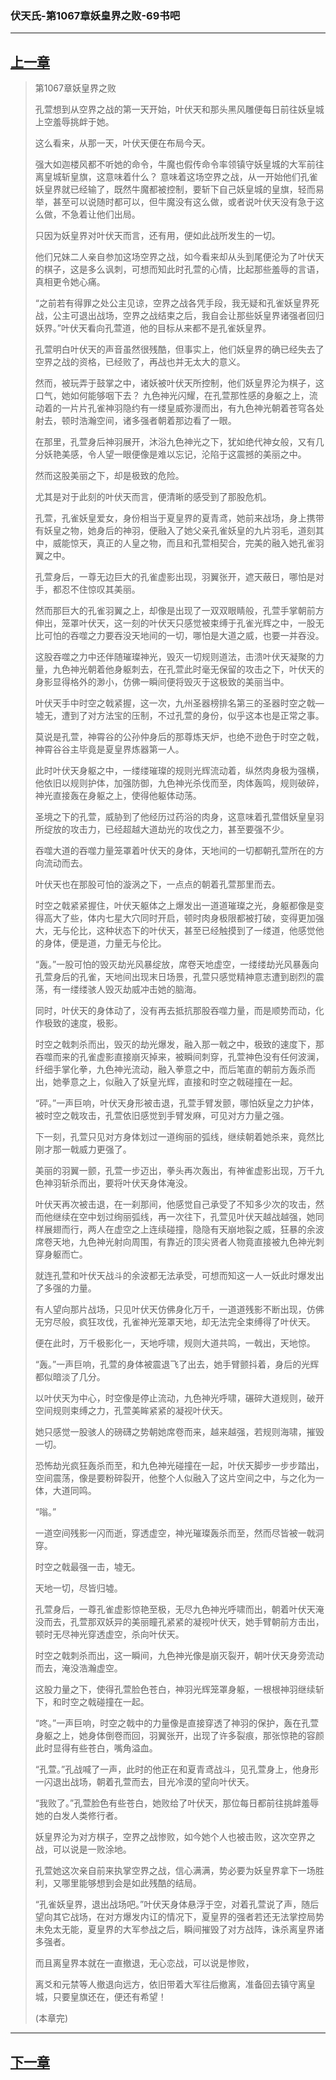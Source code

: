 ### 伏天氏-第1067章妖皇界之败-69书吧

--------
[上一章](./b8fd5e689b5b56b5343fa58a5ecf1419.md)
--------


>
>
>
>第1067章妖皇界之败
>
>孔萱想到从空界之战的第一天开始，叶伏天和那头黑风雕便每日前往妖皇城上空羞辱挑衅于她。
>
>这么看来，从那一天，叶伏天便在布局今天。
>
>强大如迦楼风都不听她的命令，牛魔也假传命令率领镇守妖皇城的大军前往离皇城斩皇旗，这意味着什么？
>意味着这场空界之战，从一开始他们孔雀妖皇界就已经输了，既然牛魔都被控制，要斩下自己妖皇城的皇旗，轻而易举，甚至可以说随时都可以，但牛魔没有这么做，或者说叶伏天没有急于这么做，不急着让他们出局。
>
>只因为妖皇界对叶伏天而言，还有用，便如此战所发生的一切。
>
>他们兄妹二人亲自参加这场空界之战，如今看来却从头到尾便沦为了叶伏天的棋子，这是多么讽刺，可想而知此时孔萱的心情，比起那些羞辱的言语，真相更令她心痛。
>
>“之前若有得罪之处公主见谅，空界之战各凭手段，我无疑和孔雀妖皇界死战，公主可退出战场，空界之战结束之后，我自会让那些妖皇界诸强者回归妖界。”叶伏天看向孔萱道，他的目标从来都不是孔雀妖皇界。
>
>孔萱明白叶伏天的声音虽然很残酷，但事实上，他们妖皇界的确已经失去了空界之战的资格，已经败了，再战也并无太大的意义。
>
>然而，被玩弄于鼓掌之中，诸妖被叶伏天所控制，他们妖皇界沦为棋子，这口气，她如何能够咽下去？
>九色神光闪耀，在孔萱那性感的身躯之上，流动着的一片片孔雀神羽隐约有一缕皇威弥漫而出，有九色神光朝着苍穹各处射去，顿时浩瀚空间，诸多强者朝着那边看了一眼。
>
>在那里，孔萱身后神羽展开，沐浴九色神光之下，犹如绝代神女般，又有几分妖艳美感，令人望一眼便像是难以忘记，沦陷于这震撼的美丽之中。
>
>然而这股美丽之下，却是极致的危险。
>
>尤其是对于此刻的叶伏天而言，便清晰的感受到了那股危机。
>
>孔萱，孔雀妖皇爱女，身份相当于夏皇界的夏青鸢，她前来战场，身上携带有妖皇之物，她身后的神羽，便融入了她父亲孔雀妖皇的九片羽毛，道刻其中，威能惊天，真正的人皇之物，而且和孔萱相契合，完美的融入她孔雀羽翼之中。
>
>孔萱身后，一尊无边巨大的孔雀虚影出现，羽翼张开，遮天蔽日，哪怕是对手，都忍不住惊叹其美丽。
>
>然而那巨大的孔雀羽翼之上，却像是出现了一双双眼睛般，孔萱手掌朝前方伸出，笼罩叶伏天，这一刻的叶伏天只感觉被束缚于孔雀光辉之中，一股无比可怕的吞噬之力要吞没天地间的一切，哪怕是大道之威，也要一并吞没。
>
>这股吞噬之力中还伴随璀璨神光，毁灭一切规则道法，击溃叶伏天凝聚的力量，九色神光朝着他身躯刺去，在孔萱此时毫无保留的攻击之下，叶伏天的身影显得格外的渺小，仿佛一瞬间便将毁灭于这极致的美丽当中。
>
>叶伏天手中时空之戟紧握，这一次，九州圣器榜排名第三的圣器时空之戟—墟无，遭到了对方法宝的压制，不过孔萱的身份，似乎这本也是正常之事。
>
>莫说是孔萱，神霄谷的公孙仲身后的那尊炼天炉，也绝不逊色于时空之戟，神霄谷谷主毕竟是夏皇界炼器第一人。
>
>此时叶伏天身躯之中，一缕缕璀璨的规则光辉流动着，纵然肉身极为强横，他依旧以规则护体，加强防御，九色神光杀伐而至，肉体轰鸣，规则破碎，神光直接轰在身躯之上，使得他躯体动荡。
>
>圣境之下的孔萱，威胁到了他经历过药浴的肉身，这意味着孔萱借妖皇皇羽所绽放的攻击力，已经超越大道劫光的攻伐之力，甚至要强不少。
>
>吞噬大道的吞噬力量笼罩着叶伏天的身体，天地间的一切都朝孔萱所在的方向流动而去。
>
>叶伏天也在那股可怕的漩涡之下，一点点的朝着孔萱那里而去。
>
>时空之戟紧紧握住，叶伏天躯体之上爆发出一道道璀璨之光，身躯都像是变得高大了些，体内七星大穴同时开启，顿时肉身极限都被打破，变得更加强大，无与伦比，这种状态下的叶伏天，甚至已经触摸到了一缕道，他感觉他的身体，便是道，力量无与伦比。
>
>“轰。”一股可怕的毁灭劫光风暴绽放，席卷天地虚空，一缕缕劫光风暴轰向孔萱身后的孔雀，天地间出现末日场景，孔萱只感觉精神意志遭到剧烈的震荡，有一缕缕骇人毁灭劫威冲击她的脑海。
>
>同时，叶伏天的身体动了，没有再去抵抗那股吞噬力量，而是顺势而动，化作极致的速度，极影。
>
>时空之戟刺杀而出，毁灭的劫光爆发，融入那一戟之中，极致的速度下，那吞噬而来的孔雀虚影直接崩灭掉来，被瞬间刺穿，孔萱神色没有任何波澜，纤细手掌化拳，九色神光流动，融入拳意之中，而后笔直的朝前方轰杀而出，她拳意之上，似融入了妖皇光辉，直接和时空之戟碰撞在一起。
>
>“砰。”一声巨响，叶伏天身形被击退，孔萱手臂发颤，哪怕妖皇之力护体，被时空之戟攻击，孔萱依旧感觉到手臂发麻，可见对方力量之强。
>
>下一刻，孔萱只见对方身体划过一道绚丽的弧线，继续朝着她杀来，竟然比刚才那一戟威力更强了。
>
>美丽的羽翼一颤，孔萱一步迈出，拳头再次轰出，有神雀虚影出现，万千九色神羽斩杀而出，要将叶伏天身体淹没。
>
>叶伏天再次被击退，在一刹那间，他感觉自己承受了不知多少次的攻击，然而他继续在空中划过绚丽弧线，再一次往下，孔萱见叶伏天越战越强，她同样展翅而行，两人在虚空之上连续碰撞，隐隐有天崩地裂之威，狂暴的余波席卷天地，九色神光射向周围，有靠近的顶尖贤者人物竟直接被九色神光刺穿身躯而亡。
>
>就连孔萱和叶伏天战斗的余波都无法承受，可想而知这一人一妖此时爆发出了多强的力量。
>
>有人望向那片战场，只见叶伏天仿佛身化万千，一道道残影不断出现，仿佛无穷尽般，疯狂攻伐，孔雀神光笼罩天地，却无法完全束缚得了叶伏天。
>
>便在此时，万千极影化一，天地呼啸，规则大道共鸣，一戟出，天地惊。
>
>“轰。”一声巨响，孔萱的身体被震退飞了出去，她手臂颤抖着，身后的光辉都似暗淡了几分。
>
>以叶伏天为中心，时空像是停止流动，九色神光呼啸，碾碎大道规则，破开空间规则束缚之力，孔萱美眸紧紧的凝视叶伏天。
>
>她只感觉一股骇人的磅礴之势朝她席卷而来，越来越强，若规则海啸，摧毁一切。
>
>恐怖劫光疯狂轰杀而至，和九色神光碰撞在一起，叶伏天脚步一步步踏出，空间震荡，像是要粉碎裂开，他整个人似融入了这片空间之中，与之化为一体，大道同鸣。
>
>“嗡。”
>
>一道空间残影一闪而逝，穿透虚空，神光璀璨轰杀而至，然而尽皆被一戟洞穿。
>
>时空之戟最强一击，墟无。
>
>天地一切，尽皆归墟。
>
>孔萱身后，一尊孔雀虚影惊艳至极，无尽九色神光呼啸而出，朝着叶伏天淹没而去，孔萱那双妖异的美丽瞳孔紧紧的凝视叶伏天，她手臂朝前方击出，顿时无尽神光穿透虚空，杀向叶伏天。
>
>时空之戟刺杀而出，这一瞬间，九色神光像是崩灭裂开，朝叶伏天身旁流动而去，淹没浩瀚虚空。
>
>这股力量之下，使得孔萱脸色苍白，神羽光辉笼罩身躯，一根根神羽继续斩下，和时空之戟碰撞在一起。
>
>“咚。”一声巨响，时空之戟中的力量像是直接穿透了神羽的保护，轰在孔萱身躯之上，她身体倒卷而回，羽翼张开，出现了许多裂痕，那张惊艳的容颜此时显得有些苍白，嘴角溢血。
>
>“孔萱。”孔战喊了一声，此时的他正在和夏青鸢战斗，见孔萱身上，他身形一闪退出战场，朝着孔萱而去，目光冷漠的望向叶伏天。
>
>“我败了。”孔萱脸色有些苍白，她败给了叶伏天，那位每日都前往挑衅羞辱她的白发人类修行者。
>
>妖皇界沦为对方棋子，空界之战惨败，如今她个人也被击败，这次空界之战，可以说是一败涂地。
>
>孔萱她这次亲自前来执掌空界之战，信心满满，势必要为妖皇界拿下一场胜利，又哪里能够想到会是如此残酷的结局。
>
>“孔雀妖皇界，退出战场吧。”叶伏天身体悬浮于空，对着孔萱说了声，随后望向其它战场，在对方爆发内讧的情况下，夏皇界的强者若还无法掌控局势未免太无能，夏皇界的大军参战之后，瞬间摧毁了对方战阵，诛杀离皇界诸多强者。
>
>而且离皇界本就在一直撤退，无心恋战，可以说是惨败，
>
>离爻和元禁等人撤退向远方，依旧带着大军往后撤离，准备回去镇守离皇城，只要皇旗还在，便还有希望！
>
>(本章完)
>
>

--------
[下一章](./b6ecb285da045a153974cb5e09419cda.md)
--------
